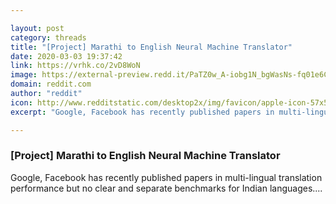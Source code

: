 ```yaml
---

layout: post
category: threads
title: "[Project] Marathi to English Neural Machine Translator"
date: 2020-03-03 19:37:42
link: https://vrhk.co/2vD8WoN
image: https://external-preview.redd.it/PaTZ0w_A-iobg1N_bgWasNs-fq01e6C2vJ3c0L9XHmI.jpg?width=905&height=414&auto=webp&crop=905:414,smart&s=543644ec41a48fd4094645e142938539673ee9c6
domain: reddit.com
author: "reddit"
icon: http://www.redditstatic.com/desktop2x/img/favicon/apple-icon-57x57.png
excerpt: "Google, Facebook has recently published papers in multi-lingual translation performance but no clear and separate benchmarks for Indian languages...."

---
```


### [Project] Marathi to English Neural Machine Translator

Google, Facebook has recently published papers in multi-lingual translation performance but no clear and separate benchmarks for Indian languages....